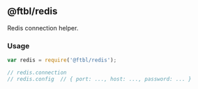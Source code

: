 ## @ftbl/redis

Redis connection helper. 

### Usage

```javascript
var redis = require('@ftbl/redis');

// redis.connection
// redis.config  // { port: ..., host: ..., password: ... }
```
